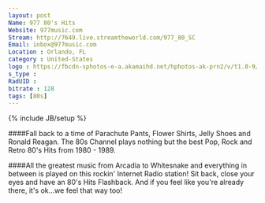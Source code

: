 ```yaml
---
layout: post
Name: 977 80's Hits
Website: 977music.com 
Stream: http://7649.live.streamtheworld.com/977_80_SC
Email: inbox@977music.com
Location : Orlando, FL
category : United-States
logo : https://fbcdn-sphotos-e-a.akamaihd.net/hphotos-ak-prn2/v/t1.0-9/526559_10151962375105268_439941944_n.jpg?oh=a3acedf70db3ac616d01b2a9cb8bb0ff&oe=558414F5&__gda__=1433732959_91d97bf52c0bbdec001dcbf83d57f9ff
s_type : 
RadUID : 
bitrate : 128
tags: [80s]
---
```

{% include JB/setup %}

####Fall back to a time of Parachute Pants, Flower Shirts, Jelly Shoes and Ronald Reagan. The 80s Channel plays nothing but the best Pop, Rock and Retro 80's Hits from 1980 - 1989.

####All the greatest music from Arcadia to Whitesnake and everything in between is played on this rockin' Internet Radio station! Sit back, close your eyes and have an 80's Hits Flashback. And if you feel like you're already there, it's ok...we feel that way too!
